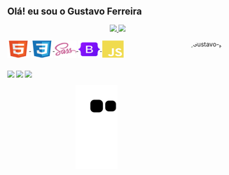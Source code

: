 <!-- Título, Apresentação ... -->

## Olá! eu sou o Gustavo Ferreira

<!--  Parte de status do GitHub no topo -->

<div align="center">
  <a href="https://github.com/gustavoferreiradeveloper">
  <img height="167em" src="https://github-readme-stats.vercel.app/api?username=gustavoferreiradeveloper&show_icons=true&theme=dracula&include_all_commits=true&count_private=true"/>
 <img height="167em" src="https://github-readme-stats.vercel.app/api/top-langs/?username=gustavoferreiradeveloper&layout=compact&langs_count=7&theme=dracula"/>
</div>
  
  <!-- Linha de logotípos das linguagens -->
  
<div style="display: inline_block"><br>
 
  <img align="center" alt="Gustavo-HTML" height="40" width="50" src="https://raw.githubusercontent.com/devicons/devicon/master/icons/html5/html5-original.svg">
  
  <img align="center" alt="Gustavo-CSS" height="40" width="50" src="https://raw.githubusercontent.com/devicons/devicon/master/icons/css3/css3-original.svg">
  
  <img align="center" alt="Gustavo-CSS" height="40" width="50" src="https://raw.githubusercontent.com/devicons/devicon/master/icons/sass/sass-original.svg">
  
  <img align="center" alt="Gustavo-CSS" height="40" width="50" src="https://raw.githubusercontent.com/devicons/devicon/master/icons/bootstrap/bootstrap-original.svg">
  
  <img align="center" alt="Gustavo-JS" height="40" width="50" src="https://raw.githubusercontent.com/devicons/devicon/master/icons/javascript/javascript-plain.svg">
  
  <img align="right" alt="Gustavo-pic" height="150" style="border-radius:50px;" src="https://4.bp.blogspot.com/-2Wc6r_5_BEs/U8mYA1VSbAI/AAAAAAABfKU/qNhoB-srZa0/s1600/139.gif">
  
</div>
  
  <!-- Trecho com as duas # para criarmos uma linha separando o conteúdo -->
  ##
 
  <!-- Bloco de Redes Sociais -->
  
<div> 
  <a href="https://www.linkedin.com/in/gustavo-ferreira-dev" target="_blank"><img src="https://img.shields.io/badge/LinkedIn-0077B5?style=for-the-badge&logo=linkedin&logoColor=white" target="_blank"></a>  
  <a href = "mailto:gustavoferreira.developer@gmail.com"><img src="https://img.shields.io/badge/-Gmail-%23333?style=for-the-badge&logo=gmail&logoColor=white" target="_blank"></a>
  <a href="https://wa.me/5511954491974" target="_blank"><img src="https://img.shields.io/badge/WhatsApp-25D366?style=for-the-badge&logo=whatsapp&logoColor=white" target="_blank"></a>
  </div>

  <div align="center">
  
  ![Snake animation](https://github.com/gustavoferreiradeveloper/gustavoferreiradeveloper/blob/output/github-contribution-grid-snake.svg)
 
</div>
